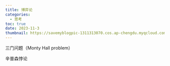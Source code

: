 ```yaml
---
title: 博弈论
categories:
  - 思考
toc: true 
date: 2023-11-3
thumbnail: https://savemyblogpic-1311313070.cos.ap-chengdu.myqcloud.com/blogpicture/%E6%80%9D%E8%80%83%201.png
---
```


三门问题（Monty Hall problem）

辛普森悖论
